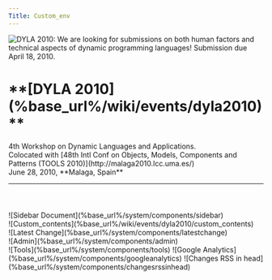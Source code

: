 ```yaml
---
Title: Custom_env
---
```


<div class="container">
    <img class="logo" title="DYLA 2010: We are looking for submissions on both human factors and technical aspects of dynamic programming languages! Submission due April 18, 2010." src="http://scg.unibe.ch/files/e5/mybnohrlon4i7i7dfly1qw0jhzmxhn/dyla2010-web2.png"/>
    <div class="header column span-24 last">
    <h1 class="heading">**[DYLA 2010](%base_url%/wiki/events/dyla2010)**</h1>
    <p>4th Workshop on Dynamic Languages and Applications.
    <br/>Colocated with [48th Intl Conf on Objects, Models, Components and Patterns (TOOLS 2010)](http://malaga2010.lcc.uma.es/)
    <br/>June 28, 2010, **Malaga, Spain**
    </p>
    <hr/>
  </div>  
  <div class="column span-24 last mainbody">
    <h1 class="heading"></h1>
    <div class="sidebar column span-6 prepend-2 last">![Sidebar Document](%base_url%/system/components/sidebar)</div>
    <div class="contents column span-16">![Custom_contents](%base_url%/wiki/events/dyla2010/custom_contents)</div>
  </div>
  <div class="footnote">![Latest Change](%base_url%/system/components/latestchange)</div>
  ![Admin](%base_url%/system/components/admin)
</div>
<div class="hidden">
![Tools](%base_url%/system/components/tools)
![Google Analytics](%base_url%/system/components/googleanalytics)
![Changes RSS in head](%base_url%/system/components/changesrssinhead)
</div>
